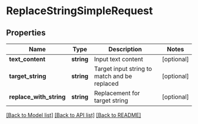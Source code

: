 # ReplaceStringSimpleRequest

## Properties
Name | Type | Description | Notes
------------ | ------------- | ------------- | -------------
**text_content** | **string** | Input text content | [optional] 
**target_string** | **string** | Target input string to match and be replaced | [optional] 
**replace_with_string** | **string** | Replacement for target string | [optional] 

[[Back to Model list]](../README.md#documentation-for-models) [[Back to API list]](../README.md#documentation-for-api-endpoints) [[Back to README]](../README.md)


